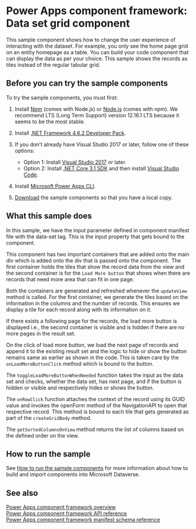 # Power Apps component framework: Data set grid component

This sample component shows how to change the user experience of interacting with the dataset. For example, you only see the home page grid on an entity homepage as a table. You can build your code component that can display the data as per your choice. This sample shows the records as tiles instead of the regular tabular grid.

## Before you can try the sample components

To try the sample components, you must first:

1. Install [Npm](https://www.npmjs.com/get-npm) (comes with Node.js) or [Node.js](https://nodejs.org/en/) (comes with npm). We recommend LTS (Long Term Support) version 12.16.1 LTS because it seems to be the most stable.

1. Install [.NET Framework 4.6.2 Developer Pack](https://dotnet.microsoft.com/download/dotnet-framework/net462). 

1. If you don’t already have Visual Studio 2017 or later, follow one of these options:
   - Option 1: Install [Visual Studio 2017](https://docs.microsoft.com/visualstudio/install/install-visual-studio?view=vs-2017) or later.
   - Option 2: Install [.NET Core 3.1 SDK](https://dotnet.microsoft.com/download/dotnet-core/3.1) and then install [Visual Studio Code](https://code.visualstudio.com/Download).

1. Install [Microsoft Power Apps CLI](https://aka.ms/PowerAppsCLI).
1. [Download](https://github.com/microsoft/PowerApps-Samples/tree/master/component-framework) the sample components so that you have a local copy.

## What this sample does

In this sample, we have the input parameter defined in component manifest file with the data-set tag. This is the input property that gets bound to the component. 

This component has two important containers that are added onto the main div which is added onto the div that is passed onto the component.  The first container holds the tiles that show the record data from the view and the second container is for the `Load More button` that shows when there are records that need more area that can fit in one page.

Both the containers are generated and refreshed whenever the `updateView` method is called. For the first container, we generate the tiles based on the information in the columns and the number of records. This ensures we display a tile for each record along with its information on it.

If there exists a following page for the records, the load more button is displayed i.e., the second container is visible and is hidden if there are no more pages in the result set. 

On the click of load more button, we load the next page of records and append it to the existing result set and the logic to hide or show the button remains same as earlier as shown in the code. This is taken care by the `onLoadMoreButtonClick` method which is bound to the button.

The `toggleLoadMoreButtonWhenNeeded` function takes the input as the data set and checks, whether the data set, has next page, and if the button is hidden or visible and respectively hides or shows the button. 

The `onRowClick` function attaches the context of the record using its GUID value and invokes the openForm method of the NavigationAPI to open that respective record. This method is bound to each tile that gets generated as part of the `createGridBody` method.

The `getSortedColumnsOnView` method returns the list of columns based on the defined order on the view.

## How to run the sample

See [How to run the sample components](https://github.com/microsoft/PowerApps-Samples/blob/master/component-framework/README.md) for more information about how to build and import components into Microsoft Dataverse.

## See also

[Power Apps component framework overview](https://docs.microsoft.com/en-us/powerapps/developer/component-framework/overview)<br/>
[Power Apps component framework API reference](https://docs.microsoft.com/en-us/powerapps/developer/component-framework/reference/)<br/>
[Power Apps component framework manifest schema reference](https://docs.microsoft.com/en-us/powerapps/developer/component-framework/manifest-schema-reference/)